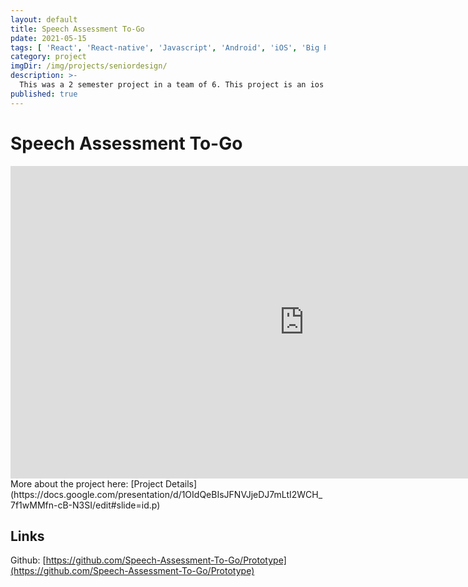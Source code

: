 ```yaml
---
layout: default
title: Speech Assessment To-Go
pdate: 2021-05-15
tags: [ 'React', 'React-native', 'Javascript', 'Android', 'iOS', 'Big Project', "Team-Leader" ]
category: project
imgDir: /img/projects/seniordesign/
description: >-
  This was a 2 semester project in a team of 6. This project is an ios app to implement dynamic assessments for speech language pathologists
published: true
---
```



Speech Assessment To-Go
================

<div class="content-spacing"></div>

<iframe width="940" height="500" src="https://www.youtube-nocookie.com/embed/iVURoHfrgvo?rel=0&amp;showinfo=0" frameborder="0" allowfullscreen></iframe>
<div class="content-spacing"></div>

<div class="content-spacing"></div>
More about the project here: [Project Details](https://docs.google.com/presentation/d/1OIdQeBIsJFNVJjeDJ7mLtI2WCH_7f1wMMfn-cB-N3SI/edit#slide=id.p)


<div class="content-spacing"></div>

Links
-----

Github: [https://github.com/Speech-Assessment-To-Go/Prototype](https://github.com/Speech-Assessment-To-Go/Prototype)


